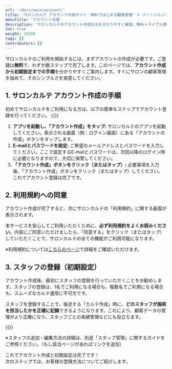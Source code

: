 ```yaml
---
url: '/docs/main/account/'
title: 'サロンカルテ アカウント作成ガイド：無料ではじめる顧客管理' # タイトルをより具体的に、メリットを強調
menuTitle: 'アカウント作成'
description: 'サロンカルテのアカウント作成方法を分かりやすく解説。無料トライアル開始から利用規約同意、スタッフ登録までのステップを画像付きでご案内します。すぐにサロン顧客管理を始めましょう。'
toc: true
weight: 10200
tags: []
contributors: []
---
```


サロンカルテのご利用を開始するには、まずアカウントの作成が必要です。ご登録は**無料**で、わずか数ステップで完了します。このページでは、**アカウント作成から初期設定までの手順**を分かりやすくご案内します。すぐにサロンの顧客管理を始めて、そのシンプルさを実感してください。

## 1. サロンカルテ アカウント作成の手順

初めてサロンカルテをご利用になる方は、以下の簡単なステップでアカウント登録を行ってください。
{{<iTablet filename="img/signup" msg="サロンカルテアカウント作成画面の「アカウントの作成」ボタンをタップ" >}}



<ol>
  <li><strong>アプリを起動し、「アカウント作成」をタップ:</strong>
    サロンカルテのアプリを起動してください。表示される画面（例：ログイン画面）にある「アカウントの作成」ボタンをタップします。
  </li>
  <li><strong>E-mailとパスワードを設定:</strong>
    ご希望のメールアドレスとパスワードを入力してください。ここで設定するE-mailとパスワードは、次回以降のログイン時に必要となりますので、大切に保管してください。
  </li>
  <li><strong>「アカウント作成」ボタンをクリック（またはタップ）:</strong>
    必要事項を入力後、「アカウント作成」ボタンをクリック（またはタップ）してください。これでアカウント登録は完了です。
  </li>
</ol>

## 2. 利用規約への同意

アカウント作成が完了すると、次にサロンカルテの「利用規約」に関する画面が表示されます。

本サービスを安心してご利用いただくために、**必ず利用規約をよくお読みください**。内容にご同意いただけましたら、「同意する」をクリック（またはタップ）していただくことで、サロンカルテの全ての機能がご利用可能になります。

<p class="mt-4 text-muted">
  ※利用規約については<a href="/docs/system/agree/">こちらのページ</a>で詳細をご確認いただけます。
</p>

## 3. スタッフの登録（初期設定）

アカウント作成後、最初にスタッフの登録を行っていただくことをお勧めします。スタッフの登録は、1名でご利用になる場合も、複数名でご利用になる場合も、スムーズなカルテ運用に不可欠です。

スタッフを登録することで、後述する「カルテ作成」時に、**どのスタッフが施術を担当したかを正確に記録**できるようになります。これにより、顧客データの管理がより正確になり、スタッフごとの実績管理などにも役立ちます。

{{<iTablet filename="img/addStaff" msg="スタッフアカウントの追加画面で、氏名などを入力しスタッフを登録" >}}

<p class="mt-4 text-muted">
  ※スタッフの追加・編集方法の詳細は、別途「スタッフ管理」に関するガイドをご参照ください。（もし該当ページがあればリンクを追加）
</p>

<p class="lead mt-5 text-center">
  これでアカウント作成と初期設定は完了です！<br>
  次のステップでは、お客様の登録方法についてご紹介します。
</p>

